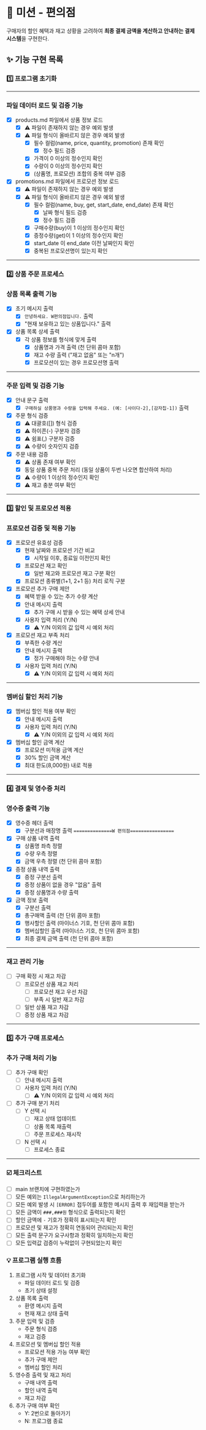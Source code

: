 # 🛒 미션 - 편의점

구매자의 할인 혜택과 재고 상황을 고려하여 **최종 결제 금액을 계산하고 안내하는 결제 시스템**을 구현한다.

## ✨ 기능 구현 목록

### 1️⃣ 프로그램 초기화

---

### 파일 데이터 로드 및 검증 기능

+ [x] products.md 파일에서 상품 정보 로드
    + [x] ⚠️ 파일이 존재하지 않는 경우 예외 발생
    + [x] ⚠️ 파일 형식이 올바르지 않은 경우 예외 발생
        + [x] 필수 컬럼(name, price, quantity, promotion) 존재 확인
            + [x] 정수 필드 검증
        + [x] 가격이 0 이상의 정수인지 확인
        + [x] 수량이 0 이상의 정수인지 확인
        + [x] (상품명, 프로모션) 조합의 중복 여부 검증

+ [x] promotions.md 파일에서 프로모션 정보 로드
    + [x] ⚠️ 파일이 존재하지 않는 경우 예외 발생
    + [x] ⚠️ 파일 형식이 올바르지 않은 경우 예외 발생
        + [x] 필수 컬럼(name, buy, get, start_date, end_date) 존재 확인
            + [x] 날짜 형식 필드 검증
            + [x] 정수 필드 검증
        + [x] 구매수량(buy)이 1 이상의 정수인지 확인
        + [x] 증정수량(get)이 1 이상의 정수인지 확인
        + [x] start_date 이 end_date 이전 날짜인지 확인
        + [x] 중복된 프로모션명이 있는지 확인

---

### 2️⃣ 상품 주문 프로세스

### 상품 목록 출력 기능

+ [x] 초기 메시지 출력
    + [x] `안녕하세요. W편의점입니다.` 출력
    + [x] "현재 보유하고 있는 상품입니다." 출력
+ [x] 상품 목록 상세 출력
    + [x] 각 상품 정보를 형식에 맞게 출력
        + [x] 상품명과 가격 출력 (천 단위 콤마 포함)
        + [x] 재고 수량 출력 ("재고 없음" 또는 "n개")
        + [x] 프로모션이 있는 경우 프로모션명 출력

---

### 주문 입력 및 검증 기능

+ [x] 안내 문구 출력
    + [x] `구매하실 상품명과 수량을 입력해 주세요. (예: [사이다-2],[감자칩-1])` 출력
+ [x] 주문 형식 검증
    + [x] ⚠️ 대괄호([]) 형식 검증
    + [x] ⚠️ 하이픈(-) 구분자 검증
    + [x] ⚠️ 쉼표(,) 구분자 검증
    + [x] ⚠️ 수량이 숫자인지 검증
+ [x] 주문 내용 검증
    + [x] ⚠️ 상품 존재 여부 확인
    + [x] 동일 상품 중복 주문 처리 (동일 상품이 두번 나오면 합산하여 처리)
    + [x] ⚠️ 수량이 1 이상의 정수인지 확인
    + [x] ⚠️ 재고 충분 여부 확인

---

### 3️⃣ 할인 및 프로모션 적용

### 프로모션 검증 및 적용 기능

+ [x] 프로모션 유효성 검증
    + [x] 현재 날짜와 프로모션 기간 비교
        + [x] 시작일 이후, 종료일 이전인지 확인
    + [x] 프로모션 재고 확인
        + [x] 일반 재고와 프로모션 재고 구분 확인
    + [x] 프로모션 종류별(1+1, 2+1 등) 처리 로직 구분

+ [x] 프로모션 추가 구매 제안
    + [x] 혜택 받을 수 있는 추가 수량 계산
    + [x] 안내 메시지 출력
        + [x] 추가 구매 시 받을 수 있는 혜택 상세 안내
    + [x] 사용자 입력 처리 (Y/N)
        + [x] ⚠️ Y/N 이외의 값 입력 시 예외 처리

+ [x] 프로모션 재고 부족 처리
    + [x] 부족한 수량 계산
    + [x] 안내 메시지 출력
        + [x] 정가 구매해야 하는 수량 안내
    + [x] 사용자 입력 처리 (Y/N)
        + [x] ⚠️ Y/N 이외의 값 입력 시 예외 처리

---

### 멤버십 할인 처리 기능

+ [x] 멤버십 할인 적용 여부 확인
    + [x] 안내 메시지 출력
    + [x] 사용자 입력 처리 (Y/N)
        + [x] ⚠️ Y/N 이외의 값 입력 시 예외 처리

+ [x] 멤버십 할인 금액 계산
    + [x] 프로모션 미적용 금액 계산
    + [x] 30% 할인 금액 계산
    + [x] 최대 한도(8,000원) 내로 적용

---

### 4️⃣ 결제 및 영수증 처리

### 영수증 출력 기능

+ [x] 영수증 헤더 출력
    + [x] 구분선과 매장명 출력 `==============W 편의점================`

+ [x] 구매 상품 내역 출력
    + [x] 상품명 좌측 정렬
    + [x] 수량 우측 정렬
    + [x] 금액 우측 정렬 (천 단위 콤마 포함)

+ [x] 증정 상품 내역 출력
    + [x] 증정 구분선 출력
    + [x] 증정 상품이 없을 경우 "없음" 출력
    + [x] 증정 상품명과 수량 출력

+ [x] 금액 정보 출력
    + [x] 구분선 출력
    + [x] 총구매액 출력 (천 단위 콤마 포함)
    + [x] 행사할인 출력 (마이너스 기호, 천 단위 콤마 포함)
    + [x] 멤버십할인 출력 (마이너스 기호, 천 단위 콤마 포함)
    + [x] 최종 결제 금액 출력 (천 단위 콤마 포함)

---

### 재고 관리 기능

+ [ ] 구매 확정 시 재고 차감
    + [ ] 프로모션 상품 재고 처리
        + [ ] 프로모션 재고 우선 차감
        + [ ] 부족 시 일반 재고 차감
    + [ ] 일반 상품 재고 차감
    + [ ] 증정 상품 재고 차감

---

### 5️⃣ 추가 구매 프로세스

### 추가 구매 처리 기능

+ [ ] 추가 구매 확인
    + [ ] 안내 메시지 출력
    + [ ] 사용자 입력 처리 (Y/N)
        + [ ] ⚠️ Y/N 이외의 값 입력 시 예외 처리

+ [ ] 추가 구매 분기 처리
    + [ ] Y 선택 시
        + [ ] 재고 상태 업데이트
        + [ ] 상품 목록 재출력
        + [ ] 주문 프로세스 재시작
    + [ ] N 선택 시
        + [ ] 프로세스 종료

---

### ☑️ 체크리스트

- [ ] main 브랜치에 구현하였는가
- [ ] 모든 예외는 `IllegalArgumentException`으로 처리하는가
- [ ] 모든 예외 발생 시 `[ERROR]` 접두어를 포함한 메시지 출력 후 재입력을 받는가
- [ ] 모든 금액이 `###,###원` 형식으로 출력되는지 확인
- [ ] 할인 금액에 `-` 기호가 정확히 표시되는지 확인
- [ ] 프로모션 및 재고가 정확히 연동되어 관리되는지 확인
- [ ] 모든 출력 문구가 요구사항과 정확히 일치하는지 확인
- [ ] 모든 입력값 검증이 누락없이 구현되었는지 확인

### 💡 프로그램 실행 흐름

1. 프로그램 시작 및 데이터 초기화
    - 파일 데이터 로드 및 검증
    - 초기 상태 설정
2. 상품 목록 출력
    - 환영 메시지 출력
    - 현재 재고 상태 출력
3. 주문 입력 및 검증
    - 주문 형식 검증
    - 재고 검증
4. 프로모션 및 멤버십 할인 적용
    - 프로모션 적용 가능 여부 확인
    - 추가 구매 제안
    - 멤버십 할인 처리
5. 영수증 출력 및 재고 처리
    - 구매 내역 출력
    - 할인 내역 출력
    - 재고 차감
6. 추가 구매 여부 확인
    - Y: 2번으로 돌아가기
    - N: 프로그램 종료